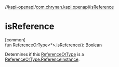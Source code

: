 //[kapi-openapi](../../index.md)/[com.chrynan.kapi.openapi](index.md)/[isReference](is-reference.md)

# isReference

[common]\
fun [ReferenceOrType](-reference-or-type/index.md)&lt;*&gt;.[isReference](is-reference.md)(): [Boolean](https://kotlinlang.org/api/latest/jvm/stdlib/kotlin/-boolean/index.html)

Determines if this [ReferenceOrType](-reference-or-type/index.md) is a [ReferenceOrType.ReferenceInstance](-reference-or-type/-reference-instance/index.md).

